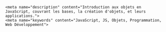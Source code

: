     <meta name="description" content="Introduction aux objets en JavaScript, couvrant les bases, la création d'objets, et leurs applications.">
    <meta name="keywords" content="JavaScript, JS, Objets, Programmation, Web Développement">
